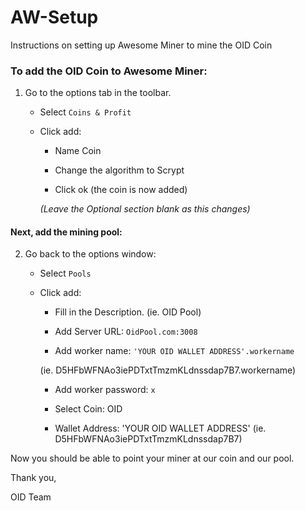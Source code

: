 # AW-Setup
Instructions on setting up Awesome Miner to mine the OID Coin

### To add the OID Coin to Awesome Miner:
1) Go to the options tab in the toolbar.

    * Select `Coins & Profit`

    * Click add:
  
      * Name Coin
    
      * Change the algorithm to Scrypt
    
      * Click ok (the coin is now added)
    
      *(Leave the Optional section blank as this changes)*
    
#### Next, add the mining pool:

2) Go back to the options window:

    * Select `Pools`
    
    * Click add:
    
      * Fill in the Description. (ie. OID Pool)
      
      * Add Server URL:  `OidPool.com:3008`
      
      * Add worker name:  `'YOUR OID WALLET ADDRESS'.workername` 
      
      (ie. D5HFbWFNAo3iePDTxtTmzmKLdnssdap7B7.workername)
      
      * Add worker password:  `x`
      
      * Select Coin:  OID
      
      * Wallet Address:  'YOUR OID WALLET ADDRESS' (ie. D5HFbWFNAo3iePDTxtTmzmKLdnssdap7B7)
      
Now you should be able to point your miner at our coin and our pool.

Thank you,

OID Team
